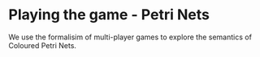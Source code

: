 # Playing the game - Petri Nets

We use the formalisim of multi-player games to explore the semantics of Coloured
Petri Nets.
